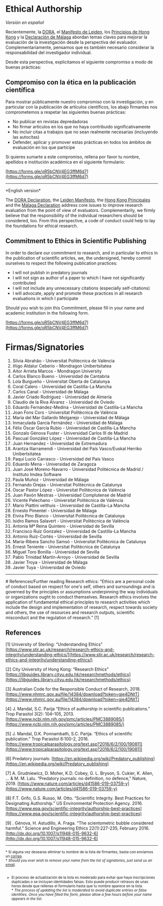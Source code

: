 # Ethical Authorship

*Versión en español*

Recientemente, la [DORA](https://sfdora.org/), el [Manifesto de Leiden](http://www.leidenmanifesto.org/), los [Principios de Hong Kong](https://osf.io/m9abx/) y la [Declaración de Málaga](https://declaracionmalaga2020.github.io/) abordan temas claves para mejorar la evaluación de la investigación desde la perspectiva del evaluador. Complementariamente, pensamos que es también necesario considerar la responsabilidad del investigador individual.

Desde esta perspectiva, explicitamos el siguiente compromiso a modo de buenas prácticas:

## Compromiso con la ética en la publicación científica

Para mostrar públicamente nuestro compromiso con la investigación, y en particular con la publicación de artículos científicos, los abajo firmantes nos comprometemos a respetar las siguientes buenas prácticas:

- No publicar en revistas depredadoras
- No firmar artículos en los que no haya contribuido significativamente
- No incluir citas a trabajos que no sean realmente necesarias (incluyendo las autocitas)
- Defender, aplicar y promover estas prácticas en todos los ámbitos de evaluación en los que participe

Si quieres sumarte a este compromiso, rellena por favor tu nombre, apellidos e institución académica en el siguiente formulario:

[https://forms.gle/oR5bCNV4EG3ffM6d7](https://forms.gle/oR5bCNV4EG3ffM6d7)

<hr>
*English version*

The [DORA Declaration](https://sfdora.org/), the [Leiden Manifesto](http://www.leidenmanifesto.org/), the [Hong Kong Principales](https://osf.io/m9abx/) and the [Málaga Declaration](https://declaracionmalaga2020.github.io/) address core issues to improve research evaluation from the point of view of evaluators. Complementarily, we firmly believe that the responsibility of the individual researchers should be considered, too. 
From this perspective, a code of conduct could help to lay the foundations for ethical research. 

## Commitment to Ethics in Scientific Publishing

In order to declare our commitment to research, and in particular to ethics in the publication of scientific articles, we, the undersigned, hereby commit ourselves to respect the following publication practices:

- I will not publish in predatory journals
- I will not sign as author of a paper to which I have not significantly contributed
- I will not include any unnecessary citations (especially self-citations)
- I will advocate, apply and promote these practices in all research evaluations in which I participate

Should you wish to join this Commitment, please fill in your name and academic institution in the following form.

[https://forms.gle/oR5bCNV4EG3ffM6d7](https://forms.gle/oR5bCNV4EG3ffM6d7) 

# Firmas/Signatories

 1.  Silvia Abrahão - Universitat Politècnica de València
 2.  Iñigo Aldalur Ceberio - Mondragon Unibertsitatea
 3.  Aitor Arrieta Marcos - Mondragon University
 4.  Carlos Blanco Bueno - Universidad de Cantabria
 5.  Lola Burgueño - Universitat Oberta de Catalunya
 6.  Coral Calero - Universidad de Castilla-La Mancha
 7.  Carlos Canal - Universidad de Málaga
 8.  Javier Criado Rodríguez - Universidad de Almería
 9.  Claudio de la Riva Álvarez - Universidad de Oviedo
10.  Eduardo Fernández-Medina - Universidad de Castilla-La Mancha
11.  Joan Fons Cors - Universitat Politècnica de València
12.  María del Mar Gallardo Melgarejo - Universidad de Málaga
13.  Inmaculada García Fernández - Universidad de Málaga
14.  Félix Óscar García Rubio - Universidad de Castilla-La Mancha
15.  Gonzalo Génova Fuster - Universidad Carlos III de Madrid
16.  Pascual González López -  Universidad de Castilla-La Mancha
17.  Juan Hernandez - Universidad de Extremadura
18.  Arantza Illarramendi - Universidad del País Vasco/Euskal Herriko Unibertsitatea
19.  Paqui Lucio Carrasco - Universidad del País Vasco
20.  Eduardo Mena - Universidad de Zaragoza
21.  Juan José Moreno-Navarro - Universidad Politécnica de Madrid / Instituto Imdea Software
22.  Paula Muñoz - Universidad de Málaga
23.  Fernando Orejas - Universitat Politècnica de Catalunya
24.  Oscar Pastor López - Universitat Politècnica de València
25.  Juan Pavón Mestras - Universidad Complutense de Madrid
26.  Vicente Pelechano - Universitat Politècnica de València
27.  Mario Piattini velthuis - Universidad de Castilla-La Mancha
28.  Ernesto Pimentel - Universidad de Málaga
29.  Elvira Pino Blanco - Universitat Politècnica de Catalunya
30.  Isidro Ramos Salavert - Universitat Politècnica de València
31.  Antonia Mª Reina Quintero - Universidad de Sevilla
32.  Francisco Ruiz Gonzalez - Universidad de Castilla-La Mancha
33.  Antonio Ruiz-Cortés - Universidad de Sevilla
34.  Maria-Ribera Sancho Samsó - Universitat Politècnica de Catalunya
35.  Ernest Teniente - Universitat Politècnica de Catalunya
36.  Miguel Toro Bonilla - Universidad de Sevilla
37.  Pablo Trinidad Martín-Arroyo - Universidad de Sevilla
38.  Javier  Troya  - Universidad de Málaga 
39.  Javier Tuya - Universidad de Oviedo


<hr>
# References/Further reading
Research ethics: “Ethics are a personal code of conduct based on respect for one's self, others and surroundings and is governed by the principles or assumptions underpinning the way individuals or organizations ought to conduct themselves. Research ethics involves the application of fundamental ethical principles to research activities which include the design and implementation of research, respect towards society and others, the use of resources and research outputs, scientific misconduct and the regulation of research.” [1]

## References

[1] University of Sterling: “Understanding Ethics” [https://www.stir.ac.uk/research/research-ethics-and-integrity/understanding-ethics/](https://www.stir.ac.uk/research/research-ethics-and-integrity/understanding-ethics/)
 
[2] City University of Hong Kong: “Research Ethics” [https://libguides.library.cityu.edu.hk/researchmethods/ethics](https://libguides.library.cityu.edu.hk/researchmethods/ethics)
 
[3] Australian Code for the Responsible Conduct of Research, 2018. [https://www.nhmrc.gov.au/file/14384/download?token=gje4DNtT](https://www.nhmrc.gov.au/file/14384/download?token=gje4DNtT)
 
[4] J. Mandal, S.C. Parija “Ethics of authorship in scientific publications.” Trop Parasitol 3(2): 104–105, 2013. [https://www.ncbi.nlm.nih.gov/pmc/articles/PMC3889085/](https://www.ncbi.nlm.nih.gov/pmc/articles/PMC3889085/) 
 
[5] J. Mandal, D.K. Ponnambath, S.C. Parija. “Ethics of scientific publication.” Trop Parasitol 6:100-2, 2016. [https://www.tropicalparasitology.org/text.asp?2016/6/2/100/190811](https://www.tropicalparasitology.org/text.asp?2016/6/2/100/190811)
 
[6] Predatory journals: [https://en.wikipedia.org/wiki/Predatory_publishing](https://en.wikipedia.org/wiki/Predatory_publishing)

[7] A. Grudniewicz, D. Moher, K.D. Cobey, G. L. Bryson, S. Cukier, K. Allen, ... & M. M. Lalu. “Predatory journals: no definition, no defence,” Nature, 2019. [https://www.nature.com/articles/d41586-019-03759-y](https://www.nature.com/articles/d41586-019-03759-y)

[8] F.T. Grifo, G.S. Russo, M. Otto. “Scientific Integrity. Best Practices for Designating Authorship.” US Environmental Protection Agency. 2016. [https://www.epa.gov/scientific-integrity/authorship-best-practices](https://www.epa.gov/scientific-integrity/authorship-best-practices) 

[9] . Génova, H. Astudillo, A. Fraga. “The scientometric bubble considered harmful.” Science and Engineering Ethics 22(1):227-235, February 2016. [http://dx.doi.org/10.1007/s11948-015-9632-6](http://dx.doi.org/10.1007/s11948-015-9632-6) 


<hr>

<small>* Si alguna vez desearas eliminar tu nombre de la lista de firmantes, basta con enviarnos un [correo](mailto:av@uma.es).<br>* *Should you ever wish to remove your name from the list of signatories, just send us an [email](mailto:av@uma.es).*
<br>
<br>
* El proceso de actualización de la lista es moderado para evitar que haya inscripciones duplicadas o se incluyan identidades falsas. Esto puede producir retrasos de unas horas desde que rellenas el formulario hasta que tu nombre aparece en la lista. <br>* *The process of updating the list is moderated to avoid duplicate entries or false identities. Once you have filled the form, please allow a few  hours before your name appears in the list.*
</small>